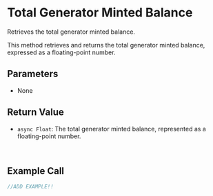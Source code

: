 # Total Generator Minted Balance

Retrieves the total generator minted balance.

This method retrieves and returns the total generator minted balance, expressed as a floating-point number.

## Parameters

- None

## Return Value

- `async Float`: The total generator minted balance, represented as a floating-point number.

&nbsp;

## Example Call

```Javascript
//ADD EXAMPLE!!
```

&nbsp;